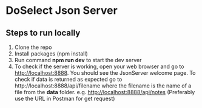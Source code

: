 # DoSelect Json Server


## Steps to run locally
1. Clone the repo
2. Install packages (npm install)
3. Run command **npm run dev** to start the dev server
4. To check if the server is working, open your web browser and go to <http://localhost:8888>. You should see the JsonServer welcome page. To check if data is returned as expected go to http://localhost:8888/api/filename where the filename is the name of a file from the **data** folder. e.g. <http://localhost:8888/api/notes> (Preferably use the URL in Postman for get request)